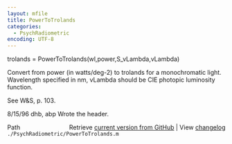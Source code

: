 ```yaml
---
layout: mfile
title: PowerToTrolands
categories:
  - PsychRadiometric
encoding: UTF-8
---
```


trolands = PowerToTrolands(wl,power,S\_vLambda,vLambda)

Convert from power (in watts/deg-2) to trolands for a
monochromatic light.  Wavelength specified in nm,
vLambda should be CIE photopic luminosity function.

See W&S, p. 103.

8/15/96  dhb, abp  Wrote the header.


<div class="code_header" style="text-align:right;">
  <span style="float:left;">Path&nbsp;&nbsp;</span> <span class="counter">Retrieve <a href=
  "https://raw.github.com/Psychtoolbox-3/Psychtoolbox-3/beta/./PsychRadiometric/PowerToTrolands.m">current version from GitHub</a> | View <a href=
  "https://github.com/Psychtoolbox-3/Psychtoolbox-3/commits/beta/./PsychRadiometric/PowerToTrolands.m">changelog</a></span>
</div>
<div class="code">
  <code>./PsychRadiometric/PowerToTrolands.m</code>
</div>
